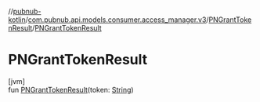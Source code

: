 //[pubnub-kotlin](../../../index.md)/[com.pubnub.api.models.consumer.access_manager.v3](../index.md)/[PNGrantTokenResult](index.md)/[PNGrantTokenResult](-p-n-grant-token-result.md)

# PNGrantTokenResult

[jvm]\
fun [PNGrantTokenResult](-p-n-grant-token-result.md)(token: [String](https://kotlinlang.org/api/latest/jvm/stdlib/kotlin/-string/index.html))
